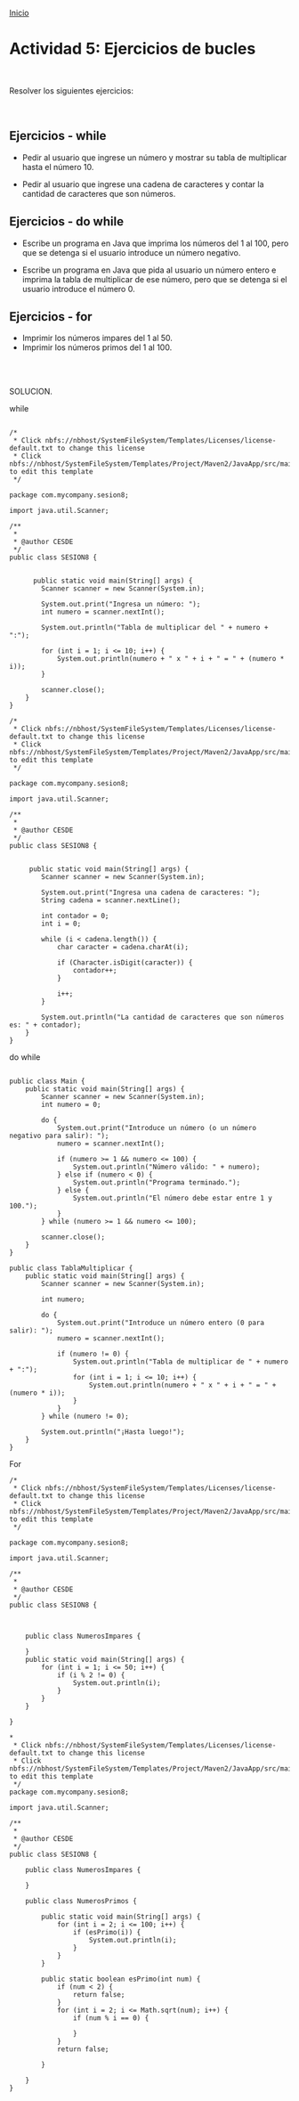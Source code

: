 <!-- No borrar o modificar -->
[Inicio](./index.md)


# Actividad 5: Ejercicios de bucles

<br>

Resolver los siguientes ejercicios:

<br>

## Ejercicios - while

- Pedir al usuario que ingrese un número y mostrar su tabla de multiplicar hasta el número 10.

- Pedir al usuario que ingrese una cadena de caracteres y contar la cantidad de caracteres que son números.

## Ejercicios - do while

- Escribe un programa en Java que imprima los números del 1 al 100, pero que se detenga si el usuario introduce un número negativo.

- Escribe un programa en Java que pida al usuario un número entero e imprima la tabla de multiplicar de ese número, pero que se detenga si el usuario introduce el número 0.

## Ejercicios - for

- Imprimir los números impares del 1 al 50.
- Imprimir los números primos del 1 al 100.

<br>
<br>

SOLUCION.

while

```

/*
 * Click nbfs://nbhost/SystemFileSystem/Templates/Licenses/license-default.txt to change this license
 * Click nbfs://nbhost/SystemFileSystem/Templates/Project/Maven2/JavaApp/src/main/java/${packagePath}/${mainClassName}.java to edit this template
 */

package com.mycompany.sesion8;

import java.util.Scanner;

/**
 *
 * @author CESDE
 */
public class SESION8 {


      public static void main(String[] args) {
        Scanner scanner = new Scanner(System.in);

        System.out.print("Ingresa un número: ");
        int numero = scanner.nextInt();

        System.out.println("Tabla de multiplicar del " + numero + ":");

        for (int i = 1; i <= 10; i++) {
            System.out.println(numero + " x " + i + " = " + (numero * i));
        }

        scanner.close();
    }
}

```

```
/*
 * Click nbfs://nbhost/SystemFileSystem/Templates/Licenses/license-default.txt to change this license
 * Click nbfs://nbhost/SystemFileSystem/Templates/Project/Maven2/JavaApp/src/main/java/${packagePath}/${mainClassName}.java to edit this template
 */

package com.mycompany.sesion8;

import java.util.Scanner;

/**
 *
 * @author CESDE
 */
public class SESION8 {


     public static void main(String[] args) {
        Scanner scanner = new Scanner(System.in);

        System.out.print("Ingresa una cadena de caracteres: ");
        String cadena = scanner.nextLine();

        int contador = 0;
        int i = 0;

        while (i < cadena.length()) {
            char caracter = cadena.charAt(i);

            if (Character.isDigit(caracter)) {
                contador++;
            }

            i++;
        }

        System.out.println("La cantidad de caracteres que son números es: " + contador);
    }
}

```

do while

```

public class Main {
    public static void main(String[] args) {
        Scanner scanner = new Scanner(System.in);
        int numero = 0;

        do {
            System.out.print("Introduce un número (o un número negativo para salir): ");
            numero = scanner.nextInt();

            if (numero >= 1 && numero <= 100) {
                System.out.println("Número válido: " + numero);
            } else if (numero < 0) {
                System.out.println("Programa terminado.");
            } else {
                System.out.println("El número debe estar entre 1 y 100.");
            }
        } while (numero >= 1 && numero <= 100);

        scanner.close();
    }
}

```

```
public class TablaMultiplicar {
    public static void main(String[] args) {
        Scanner scanner = new Scanner(System.in);

        int numero;

        do {
            System.out.print("Introduce un número entero (0 para salir): ");
            numero = scanner.nextInt();

            if (numero != 0) {
                System.out.println("Tabla de multiplicar de " + numero + ":");
                for (int i = 1; i <= 10; i++) {
                    System.out.println(numero + " x " + i + " = " + (numero * i));
                }
            }
        } while (numero != 0);

        System.out.println("¡Hasta luego!");
    }
}

```

For

```
/*
 * Click nbfs://nbhost/SystemFileSystem/Templates/Licenses/license-default.txt to change this license
 * Click nbfs://nbhost/SystemFileSystem/Templates/Project/Maven2/JavaApp/src/main/java/${packagePath}/${mainClassName}.java to edit this template
 */

package com.mycompany.sesion8;

import java.util.Scanner;

/**
 *
 * @author CESDE
 */
public class SESION8 {



    public class NumerosImpares {

    }
    public static void main(String[] args) {
        for (int i = 1; i <= 50; i++) {
            if (i % 2 != 0) {
                System.out.println(i);
            }
        }
    }

}

```

```
*
 * Click nbfs://nbhost/SystemFileSystem/Templates/Licenses/license-default.txt to change this license
 * Click nbfs://nbhost/SystemFileSystem/Templates/Project/Maven2/JavaApp/src/main/java/${packagePath}/${mainClassName}.java to edit this template
 */
package com.mycompany.sesion8;

import java.util.Scanner;

/**
 *
 * @author CESDE
 */
public class SESION8 {

    public class NumerosImpares {

    }

    public class NumerosPrimos {

        public static void main(String[] args) {
            for (int i = 2; i <= 100; i++) {
                if (esPrimo(i)) {
                    System.out.println(i);
                }
            }
        }

        public static boolean esPrimo(int num) {
            if (num < 2) {
                return false;
            }
            for (int i = 2; i <= Math.sqrt(num); i++) {
                if (num % i == 0) {

                }
            }
            return false;

        }

    }
}


```
